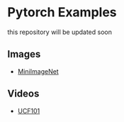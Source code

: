 # Pytorch Examples
this repository will be updated soon

## Images
* [MiniImageNet](https://github.com/titania7777/Pytorch_Sampler/tree/master/Images/MiniIMageNet)

## Videos
* [UCF101](https://github.com/titania7777/Pytorch_Sampler/tree/master/Videos/UCF101)